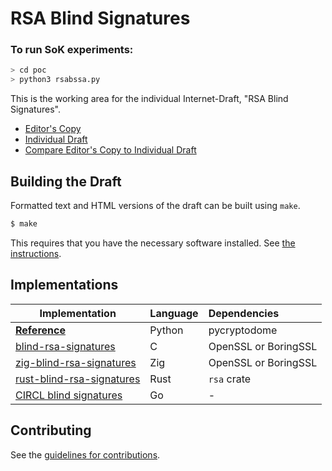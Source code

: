 # RSA Blind Signatures

### To run SoK experiments:
```bash
> cd poc
> python3 rsabssa.py
```

This is the working area for the individual Internet-Draft, "RSA Blind Signatures".

* [Editor's Copy](https://cfrg.github.io/draft-irtf-cfrg-blind-signatures/#go.draft-irtf-cfrg-rsa-blind-signatures.html)
* [Individual Draft](https://tools.ietf.org/html/draft-irtf-cfrg-rsa-blind-signatures)
* [Compare Editor's Copy to Individual Draft](https://cfrg.github.io/draft-irtf-cfrg-blind-signatures/#go.draft-irtf-cfrg-rsa-blind-signatures.diff)

## Building the Draft

Formatted text and HTML versions of the draft can be built using `make`.

```sh
$ make
```

This requires that you have the necessary software installed.  See
[the instructions](https://github.com/martinthomson/i-d-template/blob/master/doc/SETUP.md).

## Implementations

| Implementation                                                                                       | Language | Dependencies         |
| ---------------------------------------------------------------------------------------------------- | :------- | :------------------- |
| [**Reference**](https://github.com/cfrg/draft-irtf-cfrg-blind-signatures/blob/master/poc/rsabssa.py) | Python   | pycryptodome         |
| [blind-rsa-signatures](https://github.com/jedisct1/blind-rsa-signatures)                             | C        | OpenSSL or BoringSSL |
| [zig-blind-rsa-signatures](https://github.com/jedisct1/zig-blind-rsa-signatures)                     | Zig      | OpenSSL or BoringSSL |
| [rust-blind-rsa-signatures](https://github.com/jedisct1/rust-blind-rsa-signatures)                   | Rust     | `rsa` crate          |
| [CIRCL blind signatures](https://github.com/cloudflare/circl/tree/master/blindsign)                  | Go       | -                    |

## Contributing

See the
[guidelines for contributions](https://github.com/cfrg/draft-irtf-cfrg-blind-signatures/blob/master/CONTRIBUTING.md).
